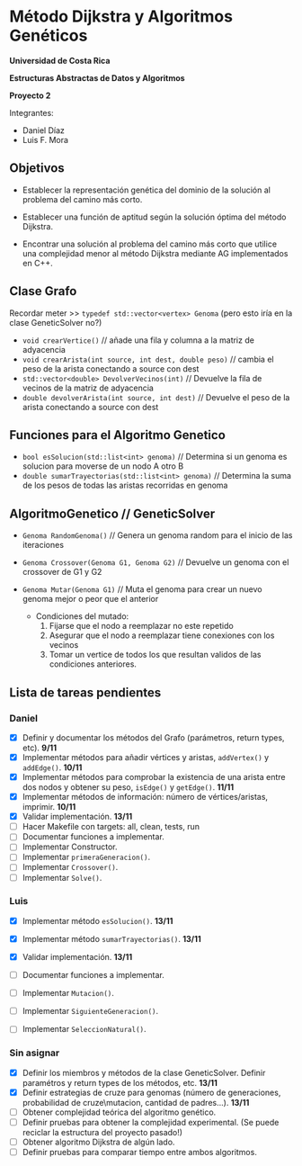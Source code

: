 # Método Dijkstra y Algoritmos Genéticos

**Universidad de Costa Rica**

**Estructuras Abstractas de Datos y Algoritmos**

**Proyecto 2**

Integrantes:
* Daniel Díaz
* Luis F. Mora

## Objetivos


* Establecer la representación genética del dominio de la solución al problema del camino más corto.

* Establecer una función de aptitud según la solución óptima del método Dijkstra.

* Encontrar una solución al problema del camino más corto que utilice una complejidad menor al método
Dijkstra mediante AG implementados en C++.

## Clase Grafo

Recordar meter >> `typedef std::vector<vertex> Genoma` (pero esto iría en la clase GeneticSolver no?)

* `void crearVertice()` // añade una fila y columna a la matriz de adyacencia
* `void crearArista(int source, int dest, double peso)` // cambia el peso de la arista conectando a source con dest
* `std::vector<double> DevolverVecinos(int)` // Devuelve la fila de vecinos de la matriz de adyacencia
* `double devolverArista(int source, int dest)` // Devuelve el peso de la arista conectando a source con dest

## Funciones para el Algoritmo Genetico

* `bool esSolucion(std::list<int> genoma)` // Determina si un genoma es solucion para moverse de un nodo A otro B
* `double sumarTrayectorias(std::list<int> genoma)` // Determina la suma de los pesos de todas las aristas recorridas en genoma

## AlgoritmoGenetico // GeneticSolver

* `Genoma RandomGenoma()` // Genera un genoma random para el inicio de las iteraciones
* `Genoma Crossover(Genoma G1, Genoma G2)` // Devuelve un genoma con el crossover de G1 y G2
* `Genoma Mutar(Genoma G1)` // Muta el genoma para crear un nuevo genoma mejor o peor que el anterior

    - Condiciones del mutado:
        1. Fijarse que el nodo a reemplazar no este repetido
        2. Asegurar que el nodo a reemplazar tiene conexiones con los vecinos
        3. Tomar un vertice de todos los que resultan validos de las condiciones anteriores.


## Lista de tareas pendientes

### Daniel

- [x] Definir y documentar los métodos del Grafo (parámetros, return types, etc). __9/11__
- [x] Implementar métodos para añadir vértices y aristas, `addVertex()` y `addEdge()`. __10/11__
- [x] Implementar métodos para comprobar la existencia de una arista entre dos nodos y obtener su peso, `isEdge()` y `getEdge()`. __11/11__
- [x] Implementar métodos de información: número de vértices/aristas, imprimir. __10/11__
- [x] Validar implementación. __13/11__
- [ ] Hacer Makefile con targets: all, clean, tests, run
- [ ] Documentar funciones a implementar.
- [ ] Implementar Constructor.
- [ ] Implementar `primeraGeneracion()`.
- [ ] Implementar `Crossover()`.
- [ ] Implementar `Solve()`.

### Luis

- [x] Implementar método `esSolucion()`. __13/11__
- [x] Implementar método `sumarTrayectorias()`. __13/11__
- [x] Validar implementación. __13/11__
- [ ] Documentar funciones a implementar.
- [ ] Implementar `Mutacion()`.
- [ ] Implementar `SiguienteGeneracion()`.
- [ ] Implementar `SeleccionNatural()`.


### Sin asignar
- [x] Definir los miembros y métodos de la clase GeneticSolver. Definir paramétros y return types de los métodos, etc. __13/11__
- [x] Definir estrategias de cruze para genomas (número de generaciones, probabilidad de cruze\mutacion, cantidad de padres...). __13/11__
- [ ] Obtener complejidad teórica del algoritmo genético.
- [ ] Definir pruebas para obtener la complejidad experimental. (Se puede reciclar la estructura del proyecto pasado!)
- [ ] Obtener algoritmo Dijkstra de algún lado.
- [ ] Definir pruebas para comparar tiempo entre ambos algoritmos.
